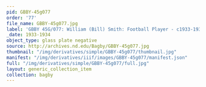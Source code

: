 ```yaml
---
pid: GBBY-45g077
order: '77'
file_name: GBBY-45g077.jpg
label: 'GBBY 45G/077: William (Bill) Smith: Football Player - c1933-1934'
_date: 1933-1934
object_type: glass plate negative
source: http://archives.nd.edu/Bagby/GBBY-45g077.jpg
thumbnail: "/img/derivatives/simple/GBBY-45g077/thumbnail.jpg"
manifest: "/img/derivatives/iiif/images/GBBY-45g077/manifest.json"
full: "/img/derivatives/simple/GBBY-45g077/full.jpg"
layout: generic_collection_item
collection: bagby
---
```

